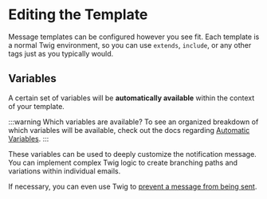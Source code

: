 # Editing the Template

Message templates can be configured however you see fit. Each template is a normal Twig environment, so you can use `extends`, `include`, or any other tags just as you typically would.

## Variables

A certain set of variables will be **automatically available** within the context of your template.

:::warning Which variables are available?
To see an organized breakdown of which variables will be available, check out the docs regarding [Automatic Variables](/messages/variables/).
:::

These variables can be used to deeply customize the notification message. You can implement complex Twig logic to create branching paths and variations within individual emails.

If necessary, you can even use Twig to [prevent a message from being sent](/messages/skip/).
